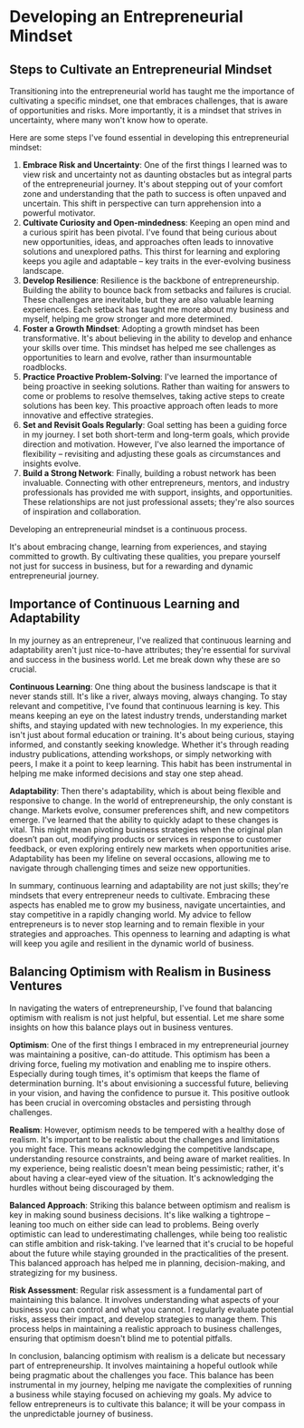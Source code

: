 # Developing an Entrepreneurial Mindset

## Steps to Cultivate an Entrepreneurial Mindset

Transitioning into the entrepreneurial world has taught me the importance of cultivating a specific mindset, one that embraces challenges, that is aware of opportunities and risks. More importantly, it is a mindset that strives in uncertainty, where many won't know how to operate. 

Here are some steps I've found essential in developing this entrepreneurial mindset:

1. **Embrace Risk and Uncertainty**: One of the first things I learned was to view risk and uncertainty not as daunting obstacles but as integral parts of the entrepreneurial journey. It's about stepping out of your comfort zone and understanding that the path to success is often unpaved and uncertain. This shift in perspective can turn apprehension into a powerful motivator.
2. **Cultivate Curiosity and Open-mindedness**: Keeping an open mind and a curious spirit has been pivotal. I've found that being curious about new opportunities, ideas, and approaches often leads to innovative solutions and unexplored paths. This thirst for learning and exploring keeps you agile and adaptable – key traits in the ever-evolving business landscape.
3. **Develop Resilience**: Resilience is the backbone of entrepreneurship. Building the ability to bounce back from setbacks and failures is crucial. These challenges are inevitable, but they are also valuable learning experiences. Each setback has taught me more about my business and myself, helping me grow stronger and more determined.
4. **Foster a Growth Mindset**: Adopting a growth mindset has been transformative. It's about believing in the ability to develop and enhance your skills over time. This mindset has helped me see challenges as opportunities to learn and evolve, rather than insurmountable roadblocks.
5. **Practice Proactive Problem-Solving**: I've learned the importance of being proactive in seeking solutions. Rather than waiting for answers to come or problems to resolve themselves, taking active steps to create solutions has been key. This proactive approach often leads to more innovative and effective strategies.
6. **Set and Revisit Goals Regularly**: Goal setting has been a guiding force in my journey. I set both short-term and long-term goals, which provide direction and motivation. However, I've also learned the importance of flexibility – revisiting and adjusting these goals as circumstances and insights evolve.
7. **Build a Strong Network**: Finally, building a robust network has been invaluable. Connecting with other entrepreneurs, mentors, and industry professionals has provided me with support, insights, and opportunities. These relationships are not just professional assets; they're also sources of inspiration and collaboration.

Developing an entrepreneurial mindset is a continuous process. 

It's about embracing change, learning from experiences, and staying committed to growth. By cultivating these qualities, you prepare yourself not just for success in business, but for a rewarding and dynamic entrepreneurial journey.
## Importance of Continuous Learning and Adaptability

In my journey as an entrepreneur, I've realized that continuous learning and adaptability aren't just nice-to-have attributes; they're essential for survival and success in the business world. Let me break down why these are so crucial.

**Continuous Learning**: One thing about the business landscape is that it never stands still. It's like a river, always moving, always changing. To stay relevant and competitive, I've found that continuous learning is key. This means keeping an eye on the latest industry trends, understanding market shifts, and staying updated with new technologies. In my experience, this isn't just about formal education or training. It's about being curious, staying informed, and constantly seeking knowledge. Whether it's through reading industry publications, attending workshops, or simply networking with peers, I make it a point to keep learning. This habit has been instrumental in helping me make informed decisions and stay one step ahead.

**Adaptability**: Then there's adaptability, which is about being flexible and responsive to change. In the world of entrepreneurship, the only constant is change. Markets evolve, consumer preferences shift, and new competitors emerge. I've learned that the ability to quickly adapt to these changes is vital. This might mean pivoting business strategies when the original plan doesn’t pan out, modifying products or services in response to customer feedback, or even exploring entirely new markets when opportunities arise. Adaptability has been my lifeline on several occasions, allowing me to navigate through challenging times and seize new opportunities.

In summary, continuous learning and adaptability are not just skills; they're mindsets that every entrepreneur needs to cultivate. Embracing these aspects has enabled me to grow my business, navigate uncertainties, and stay competitive in a rapidly changing world. My advice to fellow entrepreneurs is to never stop learning and to remain flexible in your strategies and approaches. This openness to learning and adapting is what will keep you agile and resilient in the dynamic world of business.
## Balancing Optimism with Realism in Business Ventures

In navigating the waters of entrepreneurship, I've found that balancing optimism with realism is not just helpful, but essential. Let me share some insights on how this balance plays out in business ventures.

**Optimism**: One of the first things I embraced in my entrepreneurial journey was maintaining a positive, can-do attitude. This optimism has been a driving force, fueling my motivation and enabling me to inspire others. Especially during tough times, it's optimism that keeps the flame of determination burning. It's about envisioning a successful future, believing in your vision, and having the confidence to pursue it. This positive outlook has been crucial in overcoming obstacles and persisting through challenges.

**Realism**: However, optimism needs to be tempered with a healthy dose of realism. It's important to be realistic about the challenges and limitations you might face. This means acknowledging the competitive landscape, understanding resource constraints, and being aware of market realities. In my experience, being realistic doesn't mean being pessimistic; rather, it's about having a clear-eyed view of the situation. It's acknowledging the hurdles without being discouraged by them.

**Balanced Approach**: Striking this balance between optimism and realism is key in making sound business decisions. It's like walking a tightrope – leaning too much on either side can lead to problems. Being overly optimistic can lead to underestimating challenges, while being too realistic can stifle ambition and risk-taking. I've learned that it's crucial to be hopeful about the future while staying grounded in the practicalities of the present. This balanced approach has helped me in planning, decision-making, and strategizing for my business.

**Risk Assessment**: Regular risk assessment is a fundamental part of maintaining this balance. It involves understanding what aspects of your business you can control and what you cannot. I regularly evaluate potential risks, assess their impact, and develop strategies to manage them. This process helps in maintaining a realistic approach to business challenges, ensuring that optimism doesn't blind me to potential pitfalls.

In conclusion, balancing optimism with realism is a delicate but necessary part of entrepreneurship. It involves maintaining a hopeful outlook while being pragmatic about the challenges you face. This balance has been instrumental in my journey, helping me navigate the complexities of running a business while staying focused on achieving my goals. My advice to fellow entrepreneurs is to cultivate this balance; it will be your compass in the unpredictable journey of business.